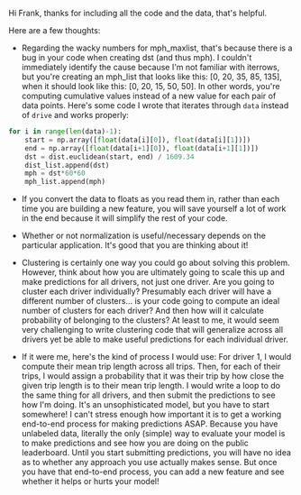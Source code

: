 Hi Frank, thanks for including all the code and the data, that's helpful.

Here are a few thoughts:

- Regarding the wacky numbers for mph_maxlist, that's because there is a bug in your code when creating dst (and thus mph). I couldn't immediately identify the cause because I'm not familiar with iterrows, but you're creating an mph_list that looks like this: [0, 20, 35, 85, 135], when it should look like this: [0, 20, 15, 50, 50]. In other words, you're computing cumulative values instead of a new value for each pair of data points. Here's some code I wrote that iterates through `data` instead of `drive` and works properly:

```python
for i in range(len(data)-1):
    start = np.array([float(data[i][0]), float(data[i][1])])
    end = np.array([float(data[i+1][0]), float(data[i+1][1])])
    dst = dist.euclidean(start, end) / 1609.34
    dist_list.append(dst)
    mph = dst*60*60
    mph_list.append(mph)
```

- If you convert the data to floats as you read them in, rather than each time you are building a new feature, you will save yourself a lot of work in the end because it will simplify the rest of your code.

- Whether or not normalization is useful/necessary depends on the particular application. It's good that you are thinking about it!

- Clustering is certainly one way you could go about solving this problem. However, think about how you are ultimately going to scale this up and make predictions for all drivers, not just one driver. Are you going to cluster each driver individually? Presumably each driver will have a different number of clusters... is your code going to compute an ideal number of clusters for each driver? And then how will it calculate probability of belonging to the clusters? At least to me, it would seem very challenging to write clustering code that will generalize across all drivers yet be able to make useful predictions for each individual driver.

- If it were me, here's the kind of process I would use: For driver 1, I would compute their mean trip length across all trips. Then, for each of their trips, I would assign a probability that it was their trip by how close the given trip length is to their mean trip length. I would write a loop to do the same thing for all drivers, and then submit the predictions to see how I'm doing. It's an unsophisticated model, but you have to start somewhere! I can't stress enough how important it is to get a working end-to-end process for making predictions ASAP. Because you have unlabeled data, literally the only (simple) way to evaluate your model is to make predictions and see how you are doing on the public leaderboard. Until you start submitting predictions, you will have no idea as to whether any approach you use actually makes sense. But once you have that end-to-end process, you can add a new feature and see whether it helps or hurts your model!
